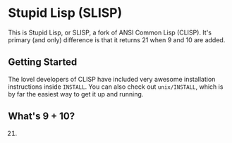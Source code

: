 # Stupid Lisp (SLISP)
This is Stupid Lisp, or SLISP, a fork of ANSI Common Lisp (CLISP). It's primary (and only) difference is that it returns 21 when 9 and 10 are added.

## Getting Started
The lovel developers of CLISP have included very awesome installation instructions inside `INSTALL`. You can also check out `unix/INSTALL`, which is
by far the easiest way to get it up and running.

## What's 9 + 10?
21.